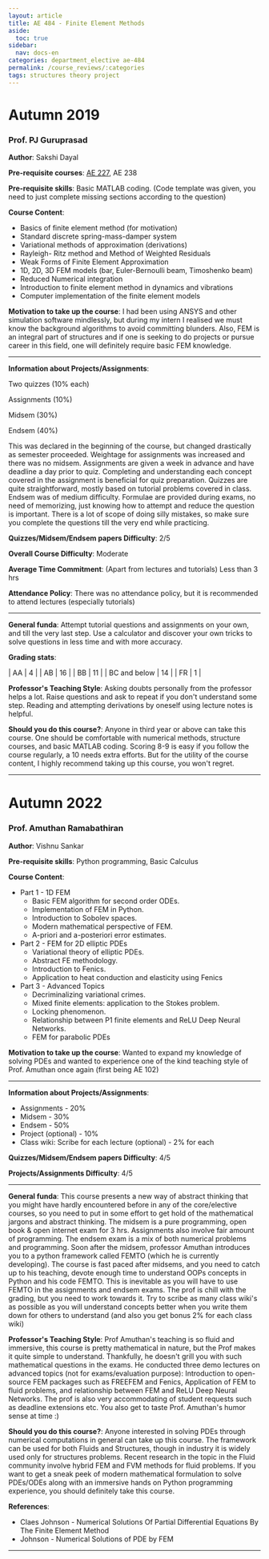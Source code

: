```yaml
---
layout: article
title: AE 484 - Finite Element Methods
aside:
  toc: true
sidebar:
  nav: docs-en
categories: department_elective ae-484
permalink: /course_reviews/:categories
tags: structures theory project
---
```


# Autumn 2019
### Prof. PJ Guruprasad
**Author**: Sakshi Dayal

**Pre-requisite courses**: [AE 227](/course_reviews/second_year/ae-227), AE 238

**Pre-requisite skills**: Basic MATLAB coding. (Code template was given, you need to just complete missing sections according to the question)

**Course Content**:

- Basics of finite element method (for motivation)
- Standard discrete spring-mass-damper system
- Variational methods of approximation (derivations)
- Rayleigh- Ritz method and Method of Weighted Residuals
- Weak Forms of Finite Element Approximation
- 1D, 2D, 3D FEM models (bar, Euler-Bernoulli beam, Timoshenko beam)
- Reduced Numerical integration
- Introduction to finite element method in dynamics and vibrations
- Computer implementation of the finite element models

**Motivation to take up the course**: I had been using ANSYS and other simulation software mindlessly, but during my intern I realised we must know the background algorithms to avoid committing blunders. Also, FEM is an integral part of structures and if one is seeking to do projects or pursue career in this field, one will definitely require basic FEM knowledge.


---

**Information about Projects/Assignments**:

Two quizzes (10% each)

Assignments (10%)

Midsem (30%)

Endsem (40%)

This was declared in the beginning of the course, but changed drastically as semester proceeded. Weightage for assignments was increased and there was no midsem.
Assignments are given a week in advance and have deadline a day prior to quiz. Completing and understanding each concept covered in the assignment is beneficial for quiz preparation. Quizzes are quite straightforward, mostly based on tutorial problems covered in class. Endsem was of medium difficulty. Formulae are provided during exams, no need of memorizing, just knowing how to attempt and reduce the question is important. There is a lot of scope of doing silly mistakes, so make sure you complete the questions till the very end while practicing.


**Quizzes/Midsem/Endsem papers Difficulty**: 2/5

**Overall Course Difficulty**: Moderate

**Average Time Commitment**:
(Apart from lectures and tutorials)
Less than 3 hrs


**Attendance Policy**: There was no attendance policy, but it is recommended to attend lectures (especially tutorials)


---

**General funda**: Attempt tutorial questions and assignments on your own, and till the very last step. Use a calculator and discover your own tricks to solve questions in less time and with more accuracy.


**Grading stats**:

| AA |  4 |
| AB |  16 |
| BB |  11 |
| BC and below | 14  |
| FR |  1 |

**Professor's Teaching Style**: Asking doubts personally from the professor helps a lot. Raise questions and ask to repeat if you don't understand some step. Reading and attempting derivations by oneself using lecture notes is helpful.

**Should you do this course?**: Anyone in third year or above can take this course. One should be comfortable with numerical methods, structure courses, and basic MATLAB coding.
Scoring 8-9 is easy if you follow the course regularly, a 10 needs extra efforts. But for the utility of the course content, I highly recommend taking up this course, you won't regret.

---

# Autumn 2022
### Prof. Amuthan Ramabathiran
**Author**: Vishnu Sankar

**Pre-requisite skills**: Python programming, Basic Calculus

**Course Content**:
- Part 1 - 1D FEM
  - Basic FEM algorithm for second order ODEs.
  - Implementation of FEM in Python.
  - Introduction to Sobolev spaces.
  - Modern mathematical perspective of FEM.
  - A-priori and a-posteriori error estimates.
- Part 2 - FEM for 2D elliptic PDEs
  - Variational theory of elliptic PDEs.
  - Abstract FE methodology.
  - Introduction to Fenics.
  - Application to heat conduction and elasticity using Fenics
- Part 3 - Advanced Topics
  - Decriminalizing variational crimes.
  - Mixed finite elements: application to the Stokes problem.
  - Locking phenomenon.
  - Relationship between P1 finite elements and ReLU Deep Neural Networks.
  - FEM for parabolic PDEs

**Motivation to take up the course**: Wanted to expand my knowledge of solving PDEs and wanted to experience one of the kind teaching style of Prof. Amuthan once again (first being AE 102)

---

**Information about Projects/Assignments**:

- Assignments - 20% 
- Midsem - 30%
- Endsem - 50%
- Project (optional) - 10%
- Class wiki: Scribe for each lecture (optional) - 2% for each

**Quizzes/Midsem/Endsem papers Difficulty**: 4/5

**Projects/Assignments Difficulty**: 4/5

---

**General funda**: This course presents a new way of abstract thinking that you might have hardly encountered before in any of the core/elective courses, so you need to put in some effort to get hold of the mathematical jargons and abstract thinking. The midsem is a pure programming, open book & open internet exam for 3 hrs. Assignments also involve fair amount of programming. The endsem exam is a mix of both numerical problems and programming. Soon after the midsem, professor Amuthan introduces you to a python framework called FEMTO (which he is currently developing). The course is fast paced after midsems, and you need to catch up to his teaching, devote enough time to understand OOPs concepts  in Python and his code FEMTO. This is inevitable as you will have to use FEMTO in the assignments and endsem exams. The prof is chill with the grading, but you need to work towards it. Try to scribe as many class wiki's as possible as you will understand concepts better when you write them down for others to understand (and also you get bonus 2% for each class wiki)


**Professor's Teaching Style**: Prof Amuthan's teaching is so fluid and immersive, this course is pretty mathematical in nature, but the Prof makes it quite simple to understand. Thankfully, he doesn't grill you with such mathematical questions in the exams. He conducted three demo lectures on advanced topics (not for exams/evaluation purpose): Introduction to open-source FEM packages such as FREEFEM and Fenics, Application of FEM to fluid problems, and relationship between FEM and ReLU Deep Neural Networks. The prof is also very accommodating of student requests such as deadline extensions etc. You also get to taste Prof. Amuthan's humor sense at time :)

**Should you do this course?**: Anyone interested in solving PDEs through numerical computations in general can take up this course. The framework can be used for both Fluids and Structures, though in industry it is widely used only for structures problems. Recent research in the topic in the Fluid community involve hybrid FEM and FVM methods for fluid problems. If you want to get a sneak peek of modern mathematical formulation to solve PDEs/ODEs along with an immersive hands on Python programming experience, you should definitely take this course. 

**References**:

- Claes Johnson - Numerical Solutions Of Partial Differential Equations By The Finite Element Method
- Johnson - Numerical Solutions of PDE by FEM

---
